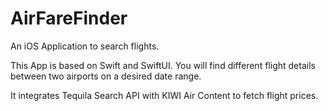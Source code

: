 # AirFareFinder

An iOS Application to search flights. 

This App is based on Swift and SwiftUI. You will find different flight details between two airports on a desired date range.

It integrates Tequila Search API with KIWI Air Content to fetch flight prices.

